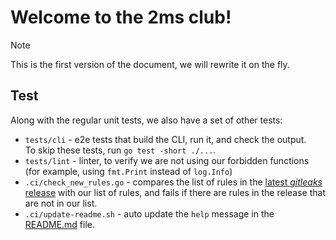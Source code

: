 # Welcome to the 2ms club!

> [!NOTE]  
> This is the first version of the document, we will rewrite it on the fly.

## Test

Along with the regular unit tests, we also have a set of other tests:

- `tests/cli` - e2e tests that build the CLI, run it, and check the output.  
  To skip these tests, run `go test -short ./...`.
- `tests/lint` - linter, to verify we are not using our forbidden functions (for example, using `fmt.Print` instead of `log.Info`)
- `.ci/check_new_rules.go` - compares the list of rules in the [latest _gitleaks_ release](https://github.com/gitleaks/gitleaks/releases/latest) with our list of rules, and fails if there are rules in the release that are not in our list.
- `.ci/update-readme.sh` - auto update the `help` message in the [README.md](README.md#command-line-interface) file.
